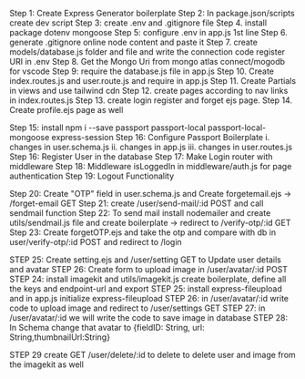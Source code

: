 Step 1: Create Express Generator boilerplate
Step 2: In package.json/scripts create dev script
Step 3: create .env and .gitignore file
Step 4. install package dotenv mongoose
Step 5: configure .env in app.js 1st line
Step 6. generate .gitignore online node content and paste it
Step 7. create models/database.js folder and file and write the connection code register URI in .env
Step 8. Get the Mongo Uri from mongo atlas connect/mogodb for vscode
Step 9: require the database.js file in app.js
Step 10. Create index.routes.js and user.route.js and require in app.js
Step 11. Create Partials in views and use tailwind cdn
Step 12. create pages according to nav links in index.routes.js
Step 13. create login register and forget ejs page.
Step 14. Create profile.ejs page as well

<!-- PASSPORT JS AUTHENTICATION  -->

Step 15: install npm i --save passport passport-local passport-local-mongoose express-session
Step 16: Configure Passport Boilerplate
i. changes in user.schema.js
ii. changes in app.js
iii. changes in user.routes.js
Step 16: Register User in the database
Step 17: Make Login router with middleware
Step 18: Middleware isLoggedIn in middleware/auth.js for page authentication
Step 19: Logout Functionality

<!-- FOREGT PASSWORD FUNCTIONALITY -->

Step 20: Create "OTP" field in user.schema.js and Create forgetemail.ejs -> /forget-email GET
Step 21: create /user/send-mail/:id POST and call sendmail function
Step 22: To send mail install nodemailer and create utils/sendmail.js file and create boilerplate -> redirect to /verify-otp/:id GET
Step 23: Create forgetOTP.ejs and take the otp and compare with db in user/verify-otp/:id POST and redirect to /login

<!-- INTEGRATING CONTENT DELIVERY SYSTEM -->

STEP 25: Create setting.ejs and /user/setting GET to Update user details and avatar
STEP 26: Create form to upload image in /user/avatar/:id POST
STEP 24: install imagekit and utils/imagekit.js create boilerplate, define all the keys and endpoint-url and export
STEP 25: install express-fileupload and in app.js initialize express-fileupload
STEP 26: in /user/avatar/:id write code to upload image and redirect to /user/settings GET
STEP 27: in /user/avatar/:id we will write the code to save image in database
STEP 28: In Schema change that avatar to {fieldID: String, url: String,thumbnailUrl:String}

STEP 29 create GET /user/delete/:id to delete to delete user and image from the imagekit as well
